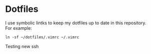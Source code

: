 # Dotfiles

I use symbolic lintks to keep my dotfiles up to date in this repository.<br>
For example:<br>

`ln -sf ~/dotfiles/.vimrc ~/.vimrc` 

Testing new ssh

